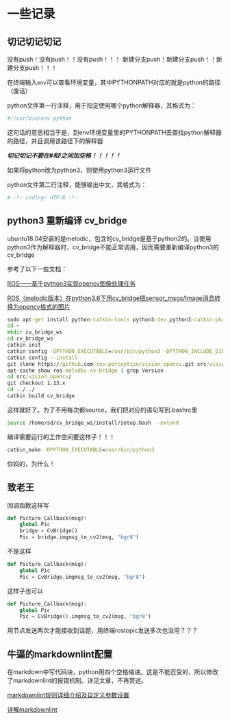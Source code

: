 # 一些记录

## 切记切记切记

没有push！没有push！！没有push！！！
新建分支push！新建分支push！！新建分支push！！！

在终端输入`env`可以查看环境变量，其中PYTHONPATH对应的就是python的路径（废话）

python文件第一行注释，用于指定使用哪个python解释器，其格式为：

```py
#!/usr/bin/env python
```

这句话的意思相当于是，到env环境变量里的PYTHONPATH去查找python解释器的路径，并且调用该路径下的解释器

***切记切记不要在#和!之间加空格！！！！！***

如果将python改为python3，则使用python3运行文件

python文件第二行注释，能够输出中文，其格式为：

```py
# -*- coding: UTF-8 -*-
```

## python3 重新编译 cv_bridge

ubuntu18.04安装的是melodic，包含的cv_bridge是基于python2的。当使用python3作为解释器时，cv_bridge不能正常调用，因而需要重新编译python3的cv_bridge

参考了以下一些文档：

[ROS——基于python3实现opencv图像处理任务](https://zhuanlan.zhihu.com/p/525137856)

[ROS（melodic版本）在python3.6下用cv_bridge把sensor_msgs/Image消息转换为opencv格式的图片](https://blog.csdn.net/weixin_43434136/article/details/112646275?utm_medium=distribute.pc_relevant.none-task-blog-2~default~baidujs_title~default-1.control&spm=1001.2101.3001.4242)

```cmd
sudo apt-get install python-catkin-tools python3-dev python3-catkin-pkg-modules python3-numpy python3-yaml ros-melodic-cv-bridge
cd ~
mkdir cv_bridge_ws
cd cv_bridge_ws
catkin init
catkin config -DPYTHON_EXECUTABLE=/usr/bin/python3 -DPYTHON_INCLUDE_DIR=/usr/include/python3.6m -DPYTHON_LIBRARY=/usr/lib/x86_64-linux-gnu/libpython3.6m.so
catkin config --install
git clone https://github.com/ros-perception/vision_opencv.git src/vision_opencv
apt-cache show ros-melodic-cv-bridge | grep Version
cd src/vision_opencv/
git checkout 1.13.x
cd ../../
catkin build cv_bridge
```

这样就好了。为了不用每次都source，我们把对应的语句写到.bashrc里

```bash
source /home/sd/cv_bridge_ws/install/setup.bash --extend
```

编译需要运行的工作空间要这样子！！！

```cmd
catkin_make -DPYTHON_EXECUTABLE=/usr/bin/python3
```

你妈的，为什么！

## 致老王

回调函数这样写

```py
def Picture_Callback(msg):
	global Pic
	bridge = CvBridge()
	Pic = bridge.imgmsg_to_cv2(msg, "bgr8")
```

不是这样

```py
def Picture_Callback(msg):
	global Pic
	Pic = CvBridge.imgmsg_to_cv2(msg, "bgr8")
```

这样子也可以

```py
def Picture_Callback(msg):
	global Pic
	Pic = CvBridge().imgmsg_to_cv2(msg, "bgr8")
```

用节点发送两次才能接收到话题，用终端rostopic发送多次也没用？？？

## 牛逼的markdownlint配置

在markdown中写代码块，python用四个空格缩进。这是不能忍受的，所以修改了markdownlint的报错机制。详见文章，不再赘述。

[markdownlint规则详细介绍及自定义参数设置](https://blog.csdn.net/weixin_44149294/article/details/126243402)

[详解markdownlint](https://www.python100.com/html/94538.html)

